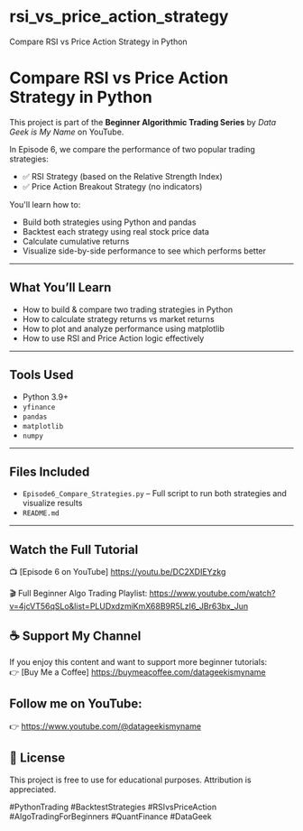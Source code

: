 # rsi_vs_price_action_strategy
 Compare RSI vs Price Action Strategy in Python 


# Compare RSI vs Price Action Strategy in Python

This project is part of the **Beginner Algorithmic Trading Series** by *Data Geek is My Name* on YouTube.

In Episode 6, we compare the performance of two popular trading strategies:
- ✅ RSI Strategy (based on the Relative Strength Index)
- ✅ Price Action Breakout Strategy (no indicators)

You'll learn how to:
- Build both strategies using Python and pandas
- Backtest each strategy using real stock price data
- Calculate cumulative returns
- Visualize side-by-side performance to see which performs better

---

## What You’ll Learn

- How to build & compare two trading strategies in Python
- How to calculate strategy returns vs market returns
- How to plot and analyze performance using matplotlib
- How to use RSI and Price Action logic effectively

---

## Tools Used

- Python 3.9+
- `yfinance`
- `pandas`
- `matplotlib`
- `numpy`

---

## Files Included

- `Episode6_Compare_Strategies.py` – Full script to run both strategies and visualize results
- `README.md`

---

## Watch the Full Tutorial

📺 [Episode 6 on YouTube] https://youtu.be/DC2XDIEYzkg

🎬 Full Beginner Algo Trading Playlist: https://www.youtube.com/watch?v=4jcVT56qSLo&list=PLUDxdzmiKmX68B9R5LzI6_JBr63bx_Jun

## ☕ Support My Channel

If you enjoy this content and want to support more beginner tutorials:  
👉 [Buy Me a Coffee] https://buymeacoffee.com/datageekismyname

## Follow me on YouTube: 
👉 https://www.youtube.com/@datageekismyname

## 📌 License

This project is free to use for educational purposes. Attribution is appreciated.

#PythonTrading #BacktestStrategies #RSIvsPriceAction #AlgoTradingForBeginners #QuantFinance #DataGeek





